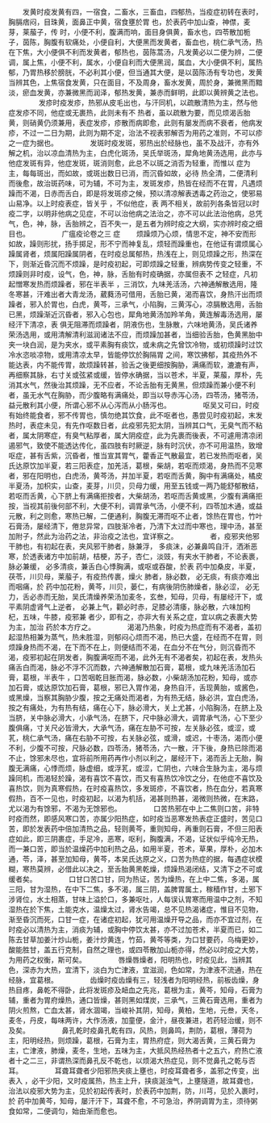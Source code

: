 <!-- { "loadSidebar": true } -->
　　发黄时疫发黄有四，一宿食，二畜水，三畜血，四郁热，当疫症初转在表时，胸膈痞闷，目珠黄，面鼻正中黄，宿食壅於胃  也，於表药中加山查，神僸，麦芽，莱菔子，传  时，小便不利，腹满而响，面目身俱黄，畜水也，四苓散加栀子，茵陈，胸腹有软痛处，小便自利，大便黑而发黄者，畜血也，桃仁承气汤，热在下焦，大小便俱不利而发黄者，郁热也，茵陈蒿汤，凡发黄必以二便为辨，二便调，属上焦，小便不利，属水，小便自利而大便黑润，属血，大小便俱不利，属热郁，乃胃热移於膀胱，不必利其小便，但当通其大便，是以茵陈汤有专功也，发黄当辨其色，上焦宿食发黄，只在面目，不及周身，畜水发黄，周於身，兼微黑而黯淡，瘀血发黄，亦兼微黑而润泽，郁热发黄，兼赤而鲜明，此即以黄辨黄之法也。
　　
　　发疹时疫发疹，热邪从皮毛出也，与汗同机，以疏散清热为主，然与他症发疹不同，他症或无裹热，此则未有不  热者，虽以疏散为要，而见烦渴舌胎黄，则硝黄仍须兼用，表症发疹，疹散而病即愈，此则有屡发而病不衰者，他病发疹，不过一二日为期，此则为期不定，治法不视表邪解否为用药之准则，不可以疹之一症为据也。
　　
　　发斑时疫发斑，邪热出於经脉也，虽不及战汗，亦有外解之机，治以凉血清热为主，白虎化斑汤，吴氏举斑汤，犀角地黄汤选用，此亦与他症发斑有异，他症发斑，斑消则愈，此总不以斑之消否为轻重，而惟以  症为主，每每斑出，而如故，或斑出数日已消，而沉昏如故，必待  热全清，二便清利而後愈，故治斑药味，可为辅，不可为主，发斑发疹，热皆在经而不在胃，凡遇烦躁而不渴，日赤而舌白，即是将发斑疹之候，预以清凉解表透毒之药治之，使邪易山易净。以上时疫表症，皆关乎  ，不似他症，表  两不相关，故前列各条皆冠以时疫二字，以明非他病之见症，不可以治他病之法治之，亦不可以此法治他病，总凭气，色，神，脉，舌胎辨之，百不失一，是五者为辨时疫之大纲，实亦辨时疫之细目也。
　　
　　广瘟疫论卷之三    症
　　烦躁烦乃心烦，情思不定，神不安而形如故，躁则形扰，扬手掷足，形不宁而神复乱，烦轻而躁重也，在他证有谓烦属心躁属肾者，烦属阳躁属阴者，在时疫总属郁热，热浅在上，则见烦躁之形，热深在下，则渐近昏沉而不烦躁，是时疫初起，可即烦躁之轻重，辨病势传变之轻重，不烦躁则非时疫，设气，色，神，脉，舌胎有时疫确据，亦属但表不  之轻症，凡初起憎寒发热而烦躁者，邪在半表半  ，三消饮，九味羌活汤，六神通解散选用，隆冬寒甚，汗难出者大青龙汤，葳蕤汤可借用，舌胎已黄，渴而喜饮，身热汗出而烦躁者，邪入於胃也，白虎，黄芩，三承气，小陷胸，三黄泻心，凉膈散选用，舌胎已黑，烦躁渐近沉昏者，邪入心包也，犀角地黄汤加羚羊角，黄连解毒汤选用，屡经汗下清凉，表  俱无阻滞而烦躁者，阴液伤也，生脉散，六味地黄汤，吴氏诸养荣汤选用，或用清解清利滋润诸法不应，而烦躁加甚者，当细验舌胎，色黄黑胎中夹一块白润，是为夹水，或平素胸有痰饮，或未病之先曾饮冷物，或初烦躁时过饮冷水恣啖凉物，或用清凉太早，皆能停饮於胸隔胃  之间，寒饮拂郁，其疫热外不能达表，内不能传胃，故烦躁转甚，验舌之後更细按胸胁，满痛而软，漉漉有声，再细察其脉，右寸关或弦紧或缓，皆停水确据，当以苍术，半夏，莱菔，厚朴，先消其水气，然後治其烦躁，无不应者，不论舌胎有无黄黑，但烦躁而兼小便不利者，虽无水气在胸胁，而少腹略有满痛处，即当以导赤泻心汤，四苓汤，猪苓汤，益元散利其小便，所谓心邪不从心泻而从小肠泻也。
　　
　　呕吴又可曰，时疫有始终能食者，邪不传胃也，慎勿绝其饮食，此不呕者也，愚尝见时疫初起，末发热时，表症未见，有先作呕数日者，此疫邪先犯太阴，当辨其口气，无臭气而不粘者，属太阴寒症，有臭气粘厚者，属大阴疫症，此为先裹而後表，不可遽用清凉闭遏邪气，致使不能透达传化，虽四肢有时厥逆，脉有时沉伏，亦不可用温热，致增呕症，甚有舌紫，沉昏者，惟当宣其胃气，藿香正气散最宜，若已发热而呕者，吴氏达原饮加半夏，若三阳表症，加羌活，葛根，柴胡，若呕而烦渴，身热而不见寒者，邪在阳明也，白虎汤，黄芩汤，并加半夏，若呕而舌黄，胸中有满痛处，橘皮半夏汤，加枳实，山查，麦芽，川贝，贝母力缓，用至五钱或一两乃能舒郁散结，若呕而舌黄，心下脐上有满痛拒按者，大柴胡汤，若呕而舌黄或黑，少腹有满痛拒按，当视其前後何部不利，大便不利，调胃承气汤，小便不利，四苓加木通，或益元散，利之则愈，寒热已解，二便通利，胸腹无滞而呕不止者，馀热在胃也，竹叶石膏汤，屡经清下，倦怠异常，四肢渐冷者，乃清下太过而中寒也，理中汤，甚至加附子，然此为治药之法，非治疫之法也，宜详察之。
　　
　　者，疫邪夹他邪干肺也，有初起在表，夹风邪干肺者，脉兼浮，  多痰沫，必兼鼻鸣自汗，洒淅恶寒，於透表诸方中加前胡，桔梗，苏子，杏仁，淡豉，有夹水干肺者，不论表裹，脉必兼缓，  必多清痰，兼舌白心悸胸满，或呕或吞酸，於表  药中加桑皮，半夏，茯苓，川贝母，莱菔子，有疫热传裹，燥火  肺者，脉必数，  必无痰，有痰亦难出而咽痛，於  药中加花粉，黄芩，川贝，蒌仁，有病後阴伤肺燥者，脉必涩，  必无力，舌必赤而无胎，吴氏清燥养荣汤加麦冬，玄叁，知母，贝母，有屡经汗下，或平素阴虚肾气上逆者，  必兼上气，颧必时赤，足膝必清痿，脉必散，六味加枸杞，五味，牛膝，疫邪兼  者少，即有之，亦非大有关系之症，宜以病之表裹大势为主，加治  药於本方疗之。
　　
　　渴渴乃热象，时疫为热症而有不渴者，盖初起湿热相兼为蒸气，热未胜湿，则郁闷心烦而不渴，热已大盛，在经而不在胃，则烦躁身热而不渴，在下而不在上，则便结而不渴，在血分不在气分，则沉昏而不渴，疫邪初起在阴发者，胸腹满呕而不渴，此外无有不渴者矣，初起在表，发热头痛舌白而渴，脉必不浮不沉而数，六神通解散加石膏，葛根，或九味羌活汤加石膏，葛根，半表牛  ，口苦咽乾目胀而渴，脉必数，小柴胡汤加花粉，知母，或亦加石膏，或达原饮加石膏，葛根，邪已入胃作渴，身热自汗，舌现黄胎，或酱色，或黑燥，当察其胸胁少腹，按之无痛处而渴者，为有热无结，脉必洪，宜白虎汤，按之有痛处，为有热有结，痛在心下，脉必滑大，关上尤甚，小陷胸汤，在脐上及当脐，关中脉必滑大，小承气汤，在脐下，尺中脉必滑大，调胃承气汤，心下至少腹俱痛，寸关尺必皆滑大，大承气汤，痛在左胁不可按，左关脉必弦，或涩，或芤，桃仁承气汤，痛在右胁不可按，右关脉必弦，或滑，或迟，十枣汤，渴而小便不利，少腹不可按，尺脉必数，四苓汤，猪苓汤，六一散，汗下後，身热已除而渴不止，馀邪未尽也，宜将前所用药再作小剂以利之，屡经汗下，渴而舌上无胎，胸腹无满痛，心悸而烦，脉虚细，或浮芤，或涩，亡阴也，六味合生脉为主，渴与烦躁同机，而渴轻於躁，渴有喜饮不喜饮，而又有喜热饮冷饮之分，在他症不喜饮及喜热饮，则为真寒假热，在时疫喜热饮，多发斑疹，不喜饮者，热在血分，若真寒假热，百不一见也，时疫初起，以渴为机括，渴甚则热甚，渴微则热微，在末路，尤以渴为有馀邪，不渴为无馀邪也。
　　
　　口苦热邪在中上二焦则口苦，非特时疫而然，即感风寒口苦，亦属少阳热症，如时疫当恶寒发热表症正盛时，苦见口苦，即於发表药中倍加清热之品，轻则黄芩，重则知母，再重则石膏，不但三阳表症如此，即三阴裹症，手足冷，恶寒，呕利，胸腹满，不渴，证状似乎纯冷无热，而一兼口苦，即当於温燥药中加利热之品，如用半夏，苍术，草果，厚朴，必加木通，苓，泽，甚至加知母，黄芩，本吴氏达原之义，口苦为热症的据，每遇症状模糊，寒热莫辨，必借此以决之，至舌胎黄黑乾燥，烦躁热渴闭结，又清下之不可或缓者矣。
　　
　　口甘口苦口甘，同为热证，苦为燥热，在上中二焦，多渴，属三阳，甘为湿热，在中下二焦，多不渴，属三阴，盖脾胃属土，稼穑作甘，土邪下涉肾位，水土相蒸，甘味上溢於口，多兼呕吐，人每误认胃寒而用温中之剂，不知湿热在於下焦，土能克水，温燥太过，肾水告竭，总不见热渴诸症，惟目不见物，渐至昏沉而死，口甘一症，在诸症初起，犹可用温燥开导之品，而亦不宜过剂，在时疫必以清热为主，消痰为辅，或胸中停饮太甚，亦不过加苍术，半夏而已，如二陈去甘草加姜汁炒山栀，姜汁炒黄连，竹茹，黄芩等类，为口甘要药，乌梅更妙，酸能胜甘，盖五行克制，自然之理也，或四苓散加山栀亦得，然必以时疫之大势，为用药之权衡，斯可矣。
　　
　　唇燥唇燥者，阳明热也，时疫见此，当辨其色，深赤为大热，宜清下，淡白为亡津液，宜滋润，色如常，为津液不流通，热在经脉，宜葛根。
　　
　　齿燥时疫齿燥有三，轻浅者为阳明经热，前板齿燥，身热目疼，鼻乾不得卧，此将发斑疹及衄血之先兆，葛根为主，黄芩，知母，石膏为辅，重者为胃府燥热，通口皆燥，甚则黑如煤炭，三承气，三黄石膏选用，重者为阴火煎熬，亡血太甚，肾水涸竭，当峻补其阴，知母，黄柏，生地，元叁，天冬，麦冬，丹皮，每味两许，大作汤液，加童便，金汁，昼夜兼进，若药轻治缓，则不及矣。
　　
　　鼻孔乾时疫鼻孔乾有四，风热，则鼻鸣，荆防，葛根，薄荷为主，阳明经热，则烦躁，葛根，石膏为主，胃热府症，则大渴舌黄，三黄石膏为主，亡津液，肺燥，麦冬，生地，五味为主，大抵风热经热者十之五六，府热亡液者十之二三，非谓热深而鼻孔反不乾也，以烦渴大热症见，则不觉鼻孔之乾与否耳。
　　
　　耳聋耳聋者少阳邪热夹痰上壅也，时疫耳聋者多，盖邪之传变，出表入  ，必干少阳，又时疫属热，热主上升，挟痰涎浊气，上壅隧道，故耳聋也，治法以疫邪大势为主，见於初起传表时，於表药中加荆，防，川芎，见於入裹时，於  药中加黄芩，知母，屡汗汗下，耳聋不愈，不可急治，养阴调胃为主，须待粥食如常，二便调匀，始由渐而愈也。
　　
